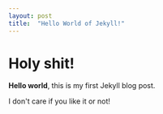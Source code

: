 ```yaml
---
layout: post
title:  "Hello World of Jekyll!"
---
```


# Holy shit!

**Hello world**, this is my first Jekyll blog post.

I don't care if you like it or not!